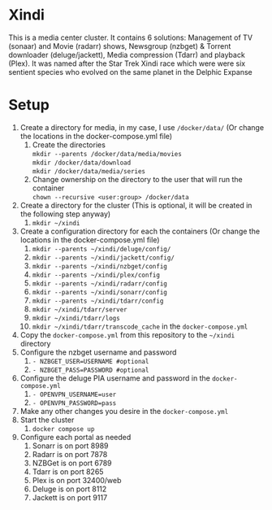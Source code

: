 # Xindi
This is a media center cluster. It contains 6 solutions: Management of TV (sonaar) and Movie (radarr) shows, Newsgroup (nzbget) & Torrent downloader (deluge/jackett), Media compression (Tdarr) and playback (Plex). It was named after the Star Trek Xindi race which were were six sentient species who evolved on the same planet in the Delphic Expanse 

# Setup
1. Create a directory for media, in my case, I use `/docker/data/` (Or change the locations in the docker-compose.yml file)
    1. Create the directories  
       `mkdir --parents /docker/data/media/movies`  
       `mkdir /docker/data/download`  
       `mkdir /docker/data/media/series`  
    1. Change ownership on the directory to the user that will run the container  
       `chown --recursive <user:group> /docker/data`
1. Create a directory for the cluster (This is optional, it will be created in the following step anyway)
    1. `mkdir ~/xindi`
1. Create a configuration directory for each the containers (Or change the locations in the docker-compose.yml file)  
    1. `mkdir --parents ~/xindi/deluge/config/`
    1. `mkdir --parents ~/xindi/jackett/config/`
    1. `mkdir --parents ~/xindi/nzbget/config`
    1. `mkdir --parents ~/xindi/plex/config`
    1. `mkdir --parents ~/xindi/radarr/config`
    1. `mkdir --parents ~/xindi/sonarr/config`
    1. `mkdir --parents ~/xindi/tdarr/config`
    1. `mkdir ~/xindi/tdarr/server`
    1. `mkdir ~/xindi/tdarr/logs`
    1. `mkdir ~/xindi/tdarr/transcode_cache` in the `docker-compose.yml`
1. Copy the `docker-compose.yml` from this repository to the `~/xindi` directory
1. Configure the nzbget username and password
    1. `- NZBGET_USER=USERNAME #optional`
    1. `- NZBGET_PASS=PASSWORD #optional`
1. Configure the deluge PIA username and password in the `docker-compose.yml`
    1. `- OPENVPN_USERNAME=user`
    1. `- OPENVPN_PASSWORD=pass`
1. Make any other changes you desire in the `docker-compose.yml`
1. Start the cluster
    1. `docker compose up`
1. Configure each portal as needed
    1. Sonarr is on port 8989
    1. Radarr is on port 7878
    1. NZBGet is on port 6789
    1. Tdarr is on port 8265
    1. Plex is on port 32400/web
    1. Deluge is on port 8112
    1. Jackett is on port 9117
